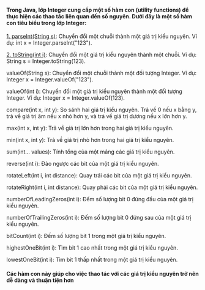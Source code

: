 
#### Trong Java, lớp Integer cung cấp một số hàm con (utility functions) để thực hiện các thao tác liên quan đến số nguyên. Dưới đây là một số hàm con tiêu biểu trong lớp Integer:

[1. parseInt(String s)](): Chuyển đổi một chuỗi thành một giá trị kiểu nguyên. Ví dụ: int x = Integer.parseInt("123").

[2. toString(int i)](): Chuyển đổi một giá trị kiểu nguyên thành một chuỗi. Ví dụ: String s = Integer.toString(123).

valueOf(String s): Chuyển đổi một chuỗi thành một đối tượng Integer. Ví dụ: Integer x = Integer.valueOf("123").

valueOf(int i): Chuyển đổi một giá trị kiểu nguyên thành một đối tượng Integer. Ví dụ: Integer x = Integer.valueOf(123).

compare(int x, int y): So sánh hai giá trị kiểu nguyên. Trả về 0 nếu x bằng y, trả về giá trị âm nếu x nhỏ hơn y, và trả về giá trị dương nếu x lớn hơn y.

max(int x, int y): Trả về giá trị lớn hơn trong hai giá trị kiểu nguyên.

min(int x, int y): Trả về giá trị nhỏ hơn trong hai giá trị kiểu nguyên.

sum(int... values): Tính tổng của một mảng các giá trị kiểu nguyên.

reverse(int i): Đảo ngược các bit của một giá trị kiểu nguyên.

rotateLeft(int i, int distance): Quay trái các bit của một giá trị kiểu nguyên.

rotateRight(int i, int distance): Quay phải các bit của một giá trị kiểu nguyên.

numberOfLeadingZeros(int i): Đếm số lượng bit 0 đứng đầu của một giá trị kiểu nguyên.

numberOfTrailingZeros(int i): Đếm số lượng bit 0 đứng sau của một giá trị kiểu nguyên.

bitCount(int i): Đếm số lượng bit 1 trong một giá trị kiểu nguyên.

highestOneBit(int i): Tìm bit 1 cao nhất trong một giá trị kiểu nguyên.

lowestOneBit(int i): Tìm bit 1 thấp nhất trong một giá trị kiểu nguyên.

#### Các hàm con này giúp cho việc thao tác với các giá trị kiểu nguyên trở nên dễ dàng và thuận tiện hơn

